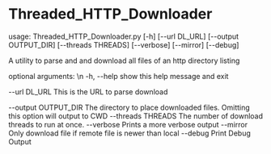 Threaded_HTTP_Downloader
========================

usage: Threaded_HTTP_Downloader.py [-h] [--url DL_URL] [--output OUTPUT_DIR]
                                   [--threads THREADS] [--verbose] [--mirror]
                                   [--debug]

A utility to parse and and download all files of an http directory listing

optional arguments: \n
  -h, --help           show this help message and exit
  
  --url DL_URL         This is the URL to parse download
  
  --output OUTPUT_DIR  The directory to place downloaded files. Omitting this option will output to CWD
  --threads THREADS    The number of download threads to run at once.
  --verbose            Prints a more verbose output
  --mirror             Only download file if remote file is newer than local
  --debug              Print Debug Output
